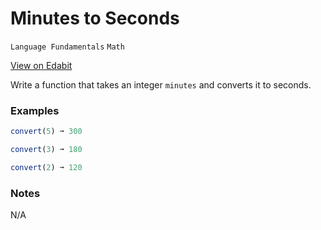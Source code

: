 # Minutes to Seconds

`Language Fundamentals` `Math`

[View on Edabit](https://edabit.com/challenge/gh5u3ggyyPqzSNBTo)

Write a function that takes an integer `minutes` and converts it to seconds.

### Examples

```js
convert(5) ➞ 300

convert(3) ➞ 180

convert(2) ➞ 120
```

### Notes

N/A
